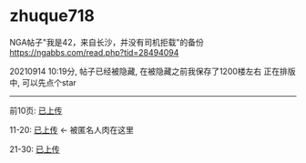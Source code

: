 # zhuque718
NGA帖子"我是42，来自长沙，并没有司机拒载"的备份
https://ngabbs.com/read.php?tid=28494094

20210914 10:19分, 帖子已经被隐藏, 在被隐藏之前我保存了1200楼左右
正在排版中, 可以先点个star


---

前10页: [已上传](https://github.com/anonymous-0914/zhuque718/blob/main/pdf/%E6%88%91%E6%98%AF42%EF%BC%8C%E6%9D%A5%E8%87%AA%E9%95%BF%E6%B2%99%EF%BC%8C%E5%B9%B6%E6%B2%A1%E6%9C%89%E5%8F%B8%E6%9C%BA%E6%8B%92%E8%BD%BD%E3%80%82%20NGA%E7%8E%A9%E5%AE%B6%E7%A4%BE%E5%8C%BA%20P1-11.pdf)


11-20: [已上传](https://github.com/anonymous-0914/zhuque718/blob/main/pdf/%E6%88%91%E6%98%AF42%EF%BC%8C%E6%9D%A5%E8%87%AA%E9%95%BF%E6%B2%99%EF%BC%8C%E5%B9%B6%E6%B2%A1%E6%9C%89%E5%8F%B8%E6%9C%BA%E6%8B%92%E8%BD%BD%E3%80%82%20NGA%E7%8E%A9%E5%AE%B6%E7%A4%BE%E5%8C%BA%20P11-20.pdf) ← 被匿名人肉在这里

21-30: [已上传](https://github.com/anonymous-0914/zhuque718/blob/main/pdf/%E6%88%91%E6%98%AF42%EF%BC%8C%E6%9D%A5%E8%87%AA%E9%95%BF%E6%B2%99%EF%BC%8C%E5%B9%B6%E6%B2%A1%E6%9C%89%E5%8F%B8%E6%9C%BA%E6%8B%92%E8%BD%BD%E3%80%82%20NGA%E7%8E%A9%E5%AE%B6%E7%A4%BE%E5%8C%BA%20P21-30.pdf)
